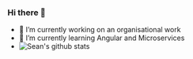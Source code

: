 
### Hi there 👋
- 🔭 I’m currently working on an organisational work
- 🌱 I’m currently learning Angular and Microservices
- ![Sean's github stats](https://github-readme-stats.vercel.app/api?username=seanreward&show_icons=true)
